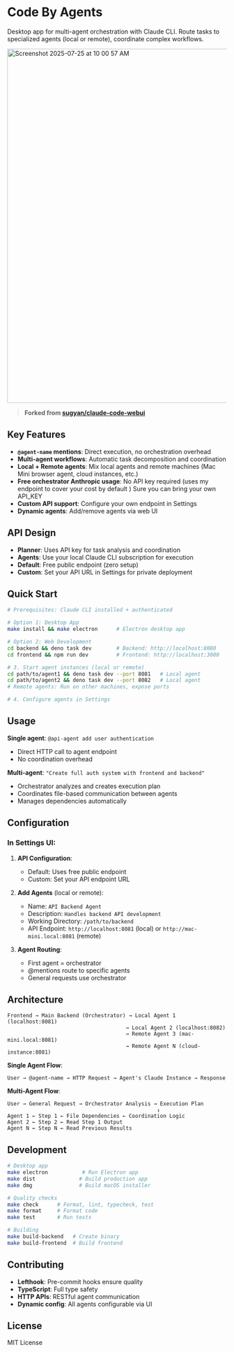 # Code By Agents

Desktop app for multi-agent orchestration with Claude CLI. Route tasks to specialized agents (local or remote), coordinate complex workflows.

<img width="1304" height="811" alt="Screenshot 2025-07-25 at 10 00 57 AM" src="https://github.com/user-attachments/assets/99c6095c-8c1d-4a69-a240-2a974e01c097" />

> **Forked from [sugyan/claude-code-webui](https://github.com/sugyan/claude-code-webui)**

## Key Features

- **`@agent-name` mentions**: Direct execution, no orchestration overhead
- **Multi-agent workflows**: Automatic task decomposition and coordination  
- **Local + Remote agents**: Mix local agents and remote machines (Mac Mini browser agent, cloud instances, etc.)
- **Free orchestrator Anthropic usage**: No API key required (uses my endpoint to cover your cost by default ) Sure you can bring your own API_KEY
- **Custom API support**: Configure your own endpoint in Settings
- **Dynamic agents**: Add/remove agents via web UI

## API Design

- **Planner**: Uses API key for task analysis and coordination
- **Agents**: Use your local Claude CLI subscription for execution
- **Default**: Free public endpoint (zero setup)
- **Custom**: Set your API URL in Settings for private deployment

## Quick Start

```bash
# Prerequisites: Claude CLI installed + authenticated

# Option 1: Desktop App
make install && make electron      # Electron desktop app

# Option 2: Web Development  
cd backend && deno task dev        # Backend: http://localhost:8080
cd frontend && npm run dev         # Frontend: http://localhost:3000

# 3. Start agent instances (local or remote)
cd path/to/agent1 && deno task dev --port 8081   # Local agent
cd path/to/agent2 && deno task dev --port 8082   # Local agent
# Remote agents: Run on other machines, expose ports

# 4. Configure agents in Settings
```

## Usage

**Single agent**: `@api-agent add user authentication`
- Direct HTTP call to agent endpoint
- No coordination overhead

**Multi-agent**: `"Create full auth system with frontend and backend"`
- Orchestrator analyzes and creates execution plan
- Coordinates file-based communication between agents
- Manages dependencies automatically

## Configuration

### In Settings UI:

1. **API Configuration**:
   - Default: Uses free public endpoint 
   - Custom: Set your API endpoint URL

2. **Add Agents** (local or remote):
   - Name: `API Backend Agent`
   - Description: `Handles backend API development`
   - Working Directory: `/path/to/backend`
   - API Endpoint: `http://localhost:8081` (local) or `http://mac-mini.local:8081` (remote)

3. **Agent Routing**:
   - First agent = orchestrator
   - @mentions route to specific agents
   - General requests use orchestrator

## Architecture

```
Frontend → Main Backend (Orchestrator) → Local Agent 1 (localhost:8081)
                                      → Local Agent 2 (localhost:8082)  
                                      → Remote Agent 3 (mac-mini.local:8081)
                                      → Remote Agent N (cloud-instance:8081)
```

**Single Agent Flow**:
```
User → @agent-name → HTTP Request → Agent's Claude Instance → Response
```

**Multi-Agent Flow**:
```
User → General Request → Orchestrator Analysis → Execution Plan
                                                ↓
Agent 1 ← Step 1 ← File Dependencies ← Coordination Logic
Agent 2 ← Step 2 ← Read Step 1 Output  
Agent N ← Step N ← Read Previous Results
```

## Development

```bash
# Desktop app
make electron           # Run Electron app
make dist              # Build production app  
make dmg               # Build macOS installer

# Quality checks
make check      # Format, lint, typecheck, test
make format     # Format code
make test       # Run tests

# Building
make build-backend   # Create binary
make build-frontend  # Build frontend
```

## Contributing

- **Lefthook**: Pre-commit hooks ensure quality
- **TypeScript**: Full type safety
- **HTTP APIs**: RESTful agent communication
- **Dynamic config**: All agents configurable via UI

## License

MIT License
